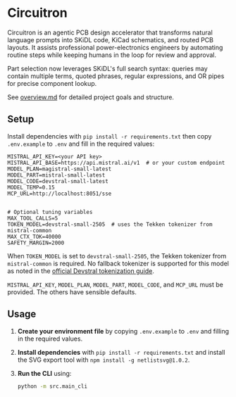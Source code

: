 # Circuitron

Circuitron is an agentic PCB design accelerator that transforms natural language prompts into SKiDL code, KiCad schematics, and routed PCB layouts. It assists professional power-electronics engineers by automating routine steps while keeping humans in the loop for review and approval.

Part selection now leverages SKiDL's full search syntax: queries may contain multiple terms, quoted phrases, regular expressions, and OR pipes for precise component lookup.


See [overview.md](overview.md) for detailed project goals and structure.

## Setup

Install dependencies with `pip install -r requirements.txt` then copy
`.env.example` to `.env` and fill in the required values:

```
MISTRAL_API_KEY=<your API key>
MISTRAL_API_BASE=https://api.mistral.ai/v1  # or your custom endpoint
MODEL_PLAN=magistral-small-latest
MODEL_PART=mistral-small-latest
MODEL_CODE=devstral-small-latest
MODEL_TEMP=0.15
MCP_URL=http://localhost:8051/sse


# Optional tuning variables
MAX_TOOL_CALLS=5
TOKEN_MODEL=devstral-small-2505  # uses the Tekken tokenizer from mistral-common
MAX_CTX_TOK=40000
SAFETY_MARGIN=2000
```

When `TOKEN_MODEL` is set to `devstral-small-2505`, the Tekken tokenizer from
`mistral-common` is required. No fallback tokenizer is supported for this model
as noted in the [official Devstral tokenization guide](https://docs.mistral.ai/guides/tokenization/).

`MISTRAL_API_KEY`, `MODEL_PLAN`, `MODEL_PART`, `MODEL_CODE`, and `MCP_URL` must be provided. The others have sensible defaults.

## Usage

1. **Create your environment file** by copying `.env.example` to `.env` and
   filling in the required values.
2. **Install dependencies** with `pip install -r requirements.txt` and install
   the SVG export tool with `npm install -g netlistsvg@1.0.2`.
3. **Run the CLI** using:

   ```bash
   python -m src.main_cli
   ```
